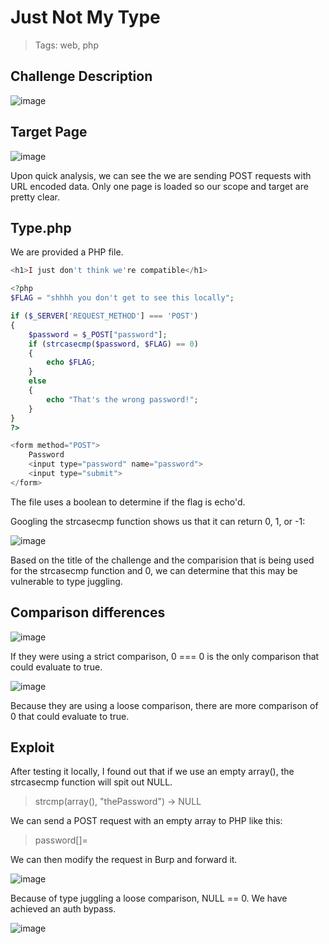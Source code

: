 # Just Not My Type

> Tags: web, php  

## Challenge Description

![image](https://user-images.githubusercontent.com/56489087/139526386-9fd17ce3-5cfe-4aa4-b657-c2e5d60e1c17.png)

## Target Page

![image](https://user-images.githubusercontent.com/56489087/139526418-1c888c6a-13d9-4007-93e1-bc728ec2a781.png)

Upon quick analysis, we can see the we are sending POST requests with URL encoded data. Only one page is loaded so our scope and target are pretty clear.

## Type.php

We are provided a PHP file.


```php
<h1>I just don't think we're compatible</h1>

<?php
$FLAG = "shhhh you don't get to see this locally";

if ($_SERVER['REQUEST_METHOD'] === 'POST') 
{
    $password = $_POST["password"];
    if (strcasecmp($password, $FLAG) == 0) 
    {
        echo $FLAG;
    } 
    else 
    {
        echo "That's the wrong password!";
    }
}
?>

<form method="POST">
    Password
    <input type="password" name="password">
    <input type="submit">
</form>
```

The file uses a boolean to determine if the flag is echo'd. 

Googling the strcasecmp function shows us that it can return 0, 1, or -1:

![image](https://user-images.githubusercontent.com/56489087/139526730-73025c73-67c8-4b8c-99c8-03994c361772.png)

Based on the title of the challenge and the comparision that is being used for the strcasecmp function and 0, we can determine that this may be vulnerable to type juggling.

## Comparison differences

![image](https://user-images.githubusercontent.com/56489087/139526805-0f6de70c-05d8-44d3-a586-d887964bb99b.png)

If they were using a strict comparison, 0 === 0 is the only comparison that could evaluate to true.

![image](https://user-images.githubusercontent.com/56489087/139526825-20e4a9a6-4f6c-4ae9-acb6-7986ac43a531.png)

Because they are using a loose comparison, there are more comparison of 0 that could evaluate to true.

## Exploit

After testing it locally, I found out that if we use an empty array(), the strcasecmp function will spit out NULL.

> strcmp(array(), "thePassword") -> NULL

We can send a POST request with an empty array to PHP like this:

> password[]=

We can then modify the request in Burp and forward it.

![image](https://user-images.githubusercontent.com/56489087/139527083-61a4c27b-d424-4892-bf66-2615e9651a8b.png)

Because of type juggling a loose comparison, NULL == 0. We have achieved an auth bypass.

![image](https://user-images.githubusercontent.com/56489087/139527179-f5824df1-4fb4-4f96-85b6-ea5bf49b67c0.png)

